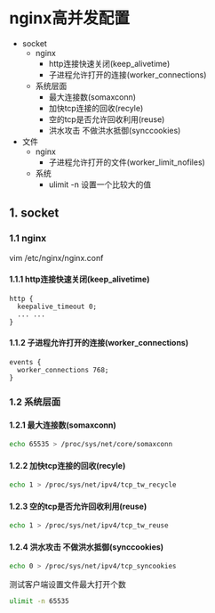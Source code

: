 # nginx高并发配置

- socket
  - nginx
    - http连接快速关闭(keep_alivetime)
    - 子进程允许打开的连接(worker_connections)
  - 系统层面
    - 最大连接数(somaxconn)
    - 加快tcp连接的回收(recyle)
    - 空的tcp是否允许回收利用(reuse)
    - 洪水攻击 不做洪水抵御(synccookies)
- 文件
  - nginx
    - 子进程允许打开的文件(worker_limit_nofiles)
  - 系统
    - ulimit -n 设置一个比较大的值

## 1. socket

### 1.1 nginx

vim /etc/nginx/nginx.conf

#### 1.1.1 http连接快速关闭(keep_alivetime)

```nginx
http {
  keepalive_timeout 0;
  ... ...
}
```

#### 1.1.2 子进程允许打开的连接(worker_connections)

```nginx
events {
  worker_connections 768;
}
```

### 1.2 系统层面

#### 1.2.1 最大连接数(somaxconn)

```bash
echo 65535 > /proc/sys/net/core/somaxconn
```

#### 1.2.2 加快tcp连接的回收(recyle)

```bash
echo 1 > /proc/sys/net/ipv4/tcp_tw_recycle
```

#### 1.2.3 空的tcp是否允许回收利用(reuse)

```bash
echo 1 > /proc/sys/net/ipv4/tcp_tw_reuse
```

#### 1.2.4 洪水攻击 不做洪水抵御(synccookies)

```bash
echo 0 > /proc/sys/net/ipv4/tcp_syncookies
```

测试客户端设置文件最大打开个数

```bash
ulimit -n 65535
```
